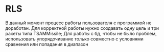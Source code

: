 # RLS
В данный момент процесс работы пользователя с программой не доработан.
Для корректной работы нужно создавать одну цель и три ракеты типа TSAMMissile; 
Для работы с бд, чтобы не было проблем, использовать упорядочивание только совместно с условиями сравнения или попадания в диапазон

